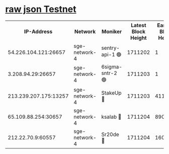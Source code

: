 
[raw json Testnet](https://rpc-check.sget.stavr.tech/sget/rpc-sget-result.json)
=


<table><tr><th>IP-Address</th><th>Network</th><th>Moniker</th><th>Latest Block Height</th><th>Earliest Block Height</th><th>Catching Up</th><th>Tx Index</th><th>Voting Power</th><th>Scan Time</th></tr><tr><td>54.226.104.121:26657</td><td>sge-network-4</td><td>sentry-api-1 🟢</td><td>1711202</td><td>1</td><td>False</td><td>on</td><td>0</td><td>2024-02-24T04:37:22.109034313UTC</td></tr><tr><td>3.208.94.29:26657</td><td>sge-network-4</td><td>6sigma-sntr-2 🟢</td><td>1711203</td><td>1</td><td>False</td><td>on</td><td>0</td><td>2024-02-24T04:37:31.586718756UTC</td></tr><tr><td>213.239.207.175:13257</td><td>sge-network-4</td><td>StakeUp 🔴</td><td>1711203</td><td>411001</td><td>False</td><td>off</td><td>100</td><td>2024-02-24T04:37:30.582907222UTC</td></tr><tr><td>65.109.88.254:30657</td><td>sge-network-4</td><td>ksalab 🔴</td><td>1711204</td><td>890001</td><td>False</td><td>off</td><td>2190</td><td>2024-02-24T04:37:36.006946428UTC</td></tr><tr><td>212.22.70.9:60557</td><td>sge-network-4</td><td>Sr20de 🔴</td><td>1711204</td><td>1608978</td><td>False</td><td>on</td><td>104</td><td>2024-02-24T04:37:38.544970639UTC</td></tr></table>

